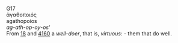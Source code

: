 G17  
ἀγαθοποιός  
agathopoios  
*ag-ath-op-oy-os‘*  
From [18](g0018) and [4160](g4160) a *well-doer*, that is, *virtuous:* -
them that do well.  
